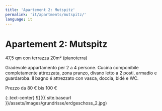 ```yaml
---
title: 'Apartement 2: Mutspitz'
permalink: 'it/apartments/mutspitz/'
language: it
---
```


# Apartement 2: Mutspitz

47,5 qm con terrazza 20m² (pianoterra)

Gradevole appartamento per 2 a 4 persone. Cucina componibile completamente attrezzata,
zona pranzo, divano letto a 2 posti, armadio e guardaroba.
Il bagno é attrezzato con vasca, doccia, bidè e WC.


Prezzo da 80 € bis 100 €

{:.text-center}
![]({{ site.baseurl }}/assets/images/grundrisse/erdgeschoss_2.jpg)